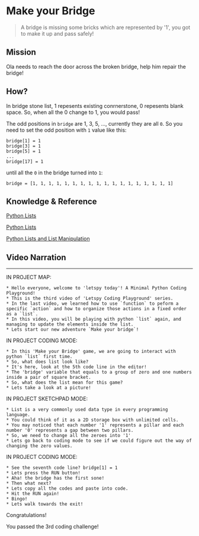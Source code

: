 # Make your Bridge

> A bridge is missing some bricks which are represented by '1', you got to make it up and pass safely!

## Mission

Ola needs to reach the door across the broken bridge, help him repair the bridge!

## How?

In bridge stone list, 1 repesents existing conrnerstone, 0 repesents blank space. So, when all the 0 change to 1, you would pass!

The odd positions in `bridge` are 1, 3, 5, ..., currently they are all `0`. So you need to set the odd position with `1` value like this:

```
bridge[1] = 1
bridge[3] = 1
bridge[5] = 1
...
bridge[17] = 1
```

until all the `0` in the bridge turned into `1`:

```
bridge = [1, 1, 1, 1, 1, 1, 1, 1, 1, 1, 1, 1, 1, 1, 1, 1, 1, 1]
```



## Knowledge & Reference


[Python Lists](https://www.w3schools.com/python/python_lists.asp)

[Python Lists](https://developers.google.com/edu/python/lists)

[Python Lists and List Manipulation](https://towardsdatascience.com/python-basics-6-lists-and-list-manipulation-a56be62b1f95)


## Video Narration

----

IN PROJECT MAP:

```
* Hello everyone, welcome to 'letspy today'! A Minimal Python Coding Playground!
* This is the third video of 'Letspy Coding Playground' series.
* In the last video, we learned how to use `function` to peform a specific `action` and how to organize those actions in a fixed order as a `list`.
* In this video, you will be playing with python `list` again, and managing to update the elements inside the list.
* Lets start our new adventure `Make your bridge`!
```

IN PROJECT CODING MODE:

```
* In this 'Make your Bridge' game, we are going to interact with python `list` first time. 
* So, what does list look like?
* It's here, look at the 5th code line in the editor!
* The 'bridge' variable that equals to a group of zero and one numbers inside a pair of square bracket.
* So, what does the list mean for this game?
* Lets take a look at a picture!
```

IN PROJECT SKETCHPAD MODE:

```
* List is a very commonly used data type in every programming language. 
* You could think of it as a 2D storage box with unlimited cells.
* You may noticed that each number '1' represents a pillar and each number '0' represents a gap between two pillars.
* So, we need to change all the zeroes into '1'
* Lets go back to coding mode to see if we could figure out the way of changing the zero values.
```

IN PROJECT CODING MODE:

```
* See the seventh code line? bridge[1] = 1
* Lets press the RUN button!
* Aha! the bridge has the first sone!
* Then what next?
* Lets copy all the codes and paste into code.
* Hit the RUN again!
* Bingo!
* Lets walk towards the exit!
```

Congratulations! 

You passed the 3rd coding challenge!